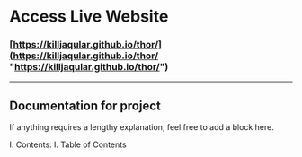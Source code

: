 # Access Live Website
### [https://killjaqular.github.io/thor/](https://killjaqular.github.io/thor/ "https://killjaqular.github.io/thor/")

---------------------
## Documentation for project

If anything requires a lengthy explanation, feel free to add a block here.

I. Contents:
I. Table of Contents

